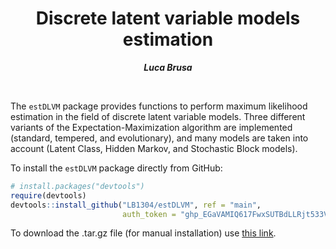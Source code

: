 <h1 align="center">Discrete latent variable models estimation</h1>
<p align="center"> <span style="font-size: 14px;"><em><strong>Luca Brusa</strong></em></span> </p>
<br>

The `estDLVM` package provides functions to perform maximum likelihood estimation in the field of discrete latent variable models. Three different variants of the Expectation-Maximization algorithm are implemented (standard, tempered, and evolutionary), and many models are taken into account (Latent Class, Hidden Markov, and Stochastic Block models).

To install the `estDLVM` package directly from GitHub:
```r
# install.packages("devtools")
require(devtools)
devtools::install_github("LB1304/estDLVM", ref = "main", 
                         auth_token = "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")
```

To download the .tar.gz file (for manual installation) use [this link](https://github.com/LB1304/estDLVM/archive/main.tar.gz).

